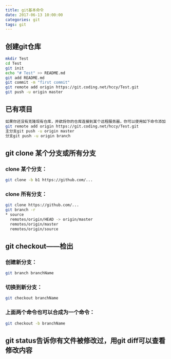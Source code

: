 ```yaml
---
title: git基本命令
date: 2017-06-13 10:00:00
categories: git
tags: git
---
```


## 创建git仓库
``` bash
mkdir Test
cd Test
git init
echo "# Test" >> README.md
git add README.md
git commit -m "first commit"
git remote add origin https://git.coding.net/hccy/Test.git
git push -u origin master
```

## 已有项目 
``` bash
如果你还没有克隆现有仓库，并欲将你的仓库连接到某个远程服务器，你可以使用如下命令添加
git remote add origin https://git.coding.net/hccy/Test.git
主分支git push -u origin master
分支git push -u origin branch
```

## git clone 某个分支或所有分支
### clone 某个分支：
``` bash
git clone -b b1 https://github.com/...
```
### clone 所有分支：
``` bash
git clone https://github.com/...
git branch -r
* source
  remotes/origin/HEAD -> origin/master
  remotes/origin/master
  remotes/origin/source
```

## git checkout——检出
### 创建新分支：
``` bash
git branch branchName
```
### 切换到新分支：
``` bash
git checkout branchName
```
### 上面两个命令也可以合成为一个命令：
``` bash
git checkout -b branchName
```

## **git status告诉你有文件被修改过，用git diff可以查看修改内容**